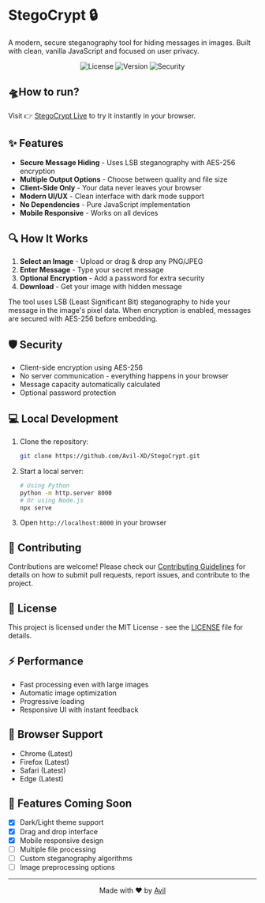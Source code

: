 # StegoCrypt 🔒

A modern, secure steganography tool for hiding messages in images. Built with clean, vanilla JavaScript and focused on user privacy.

<div align="center">

![License](https://img.shields.io/badge/license-MIT-blue.svg)
![Version](https://img.shields.io/badge/version-1.0.0-green.svg)
![Security](https://img.shields.io/badge/security-AES--256-orange.svg)

</div>



## **🛸How to run?**

Visit 👉 [StegoCrypt Live](https://avil-xd.github.io/StegoCrypt) to try it instantly in your browser.


## ✨ Features

- **Secure Message Hiding** - Uses LSB steganography with AES-256 encryption
- **Multiple Output Options** - Choose between quality and file size
- **Client-Side Only** - Your data never leaves your browser
- **Modern UI/UX** - Clean interface with dark mode support
- **No Dependencies** - Pure JavaScript implementation
- **Mobile Responsive** - Works on all devices


## 🔍 How It Works

1. **Select an Image** - Upload or drag & drop any PNG/JPEG
2. **Enter Message** - Type your secret message
3. **Optional Encryption** - Add a password for extra security
4. **Download** - Get your image with hidden message

The tool uses LSB (Least Significant Bit) steganography to hide your message in the image's pixel data. When encryption is enabled, messages are secured with AES-256 before embedding.

## 🛡️ Security

- Client-side encryption using AES-256
- No server communication - everything happens in your browser
- Message capacity automatically calculated
- Optional password protection

## 💻 Local Development

1. Clone the repository:
   ```bash
   git clone https://github.com/Avil-XD/StegoCrypt.git
   ```

2. Start a local server:
   ```bash
   # Using Python
   python -m http.server 8000
   # Or using Node.js
   npx serve
   ```

3. Open `http://localhost:8000` in your browser

## 🤝 Contributing

Contributions are welcome! Please check our [Contributing Guidelines](docs/CONTRIBUTING.md) for details on how to submit pull requests, report issues, and contribute to the project.

## 📄 License

This project is licensed under the MIT License - see the [LICENSE](LICENSE) file for details.

## ⚡ Performance

- Fast processing even with large images
- Automatic image optimization
- Progressive loading
- Responsive UI with instant feedback

## 🔧 Browser Support

- Chrome (Latest)
- Firefox (Latest)
- Safari (Latest)
- Edge (Latest)

## 🌟 Features Coming Soon

- [x] Dark/Light theme support
- [x] Drag and drop interface
- [x] Mobile responsive design
- [ ] Multiple file processing
- [ ] Custom steganography algorithms
- [ ] Image preprocessing options

---

<div align="center">

Made with ❤️ by [Avil](https://github.com/Avil-XD)

</div>
